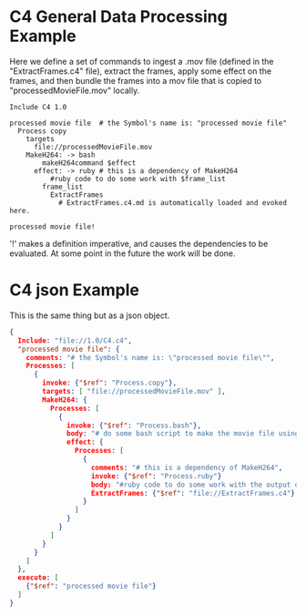 # C4 General Data Processing Example
Here we define a set of commands to ingest a .mov file (defined in the "ExtractFrames.c4" file), extract the frames, apply some effect on the frames, and then bundle the frames into a mov file that is copied to "processedMovieFile.mov" locally.

    Include C4 1.0

    processed movie file  # the Symbol's name is: "processed movie file"
      Process copy
        targets
          file://processedMovieFile.mov
        MakeH264: -> bash
            makeH264command $effect
          effect: -> ruby # this is a dependency of MakeH264
              #ruby code to do some work with $frame_list
            frame_list
              ExtractFrames
                # ExtractFrames.c4.md is automatically loaded and evoked here.

    processed movie file!

'!' makes a definition imperative, and causes the dependencies to be evaluated.  At some point in the future the work will be done.

# C4 json Example
This is the same thing but as a json object.

```json
{
  Include: "file://1.0/C4.c4",
  "processed movie file": {
    comments: "# the Symbol's name is: \"processed movie file\"",
    Processes: [
      {
        invoke: {"$ref": "Process.copy"},
        targets: [ "file://processedMovieFile.mov" ],
        MakeH264: {
          Processes: [
            {
              invoke: {"$ref": "Process.bash"},
              body: "# do some bash script to make the movie file using as input the\n# output of \"effect\"",
              effect: {
                Processes: [
                  {
                    comments: "# this is a dependency of MakeH264",
                    invoke: {"$ref": "Process.ruby"}
                    body: "#ruby code to do some work with the output of \"ExtractFrames\"",
                    ExtractFrames: {"$ref": "file://ExtractFrames.c4"}
                  }
                ]
              }
            }
          ]
        }
      }
    ]
  },
  execute: [
    {"$ref": "processed movie file"}
  ]
}
```


